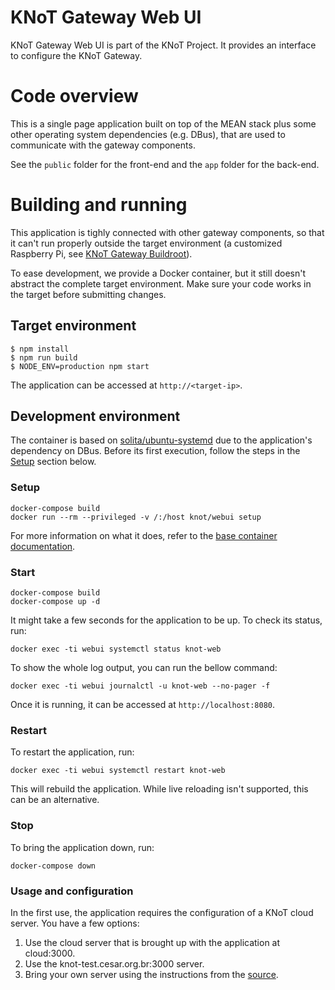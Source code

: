 # KNoT Gateway Web UI

KNoT Gateway Web UI is part of the KNoT Project. It provides an interface to configure the KNoT Gateway.

# Code overview

This is a single page application built on top of the MEAN stack plus some other operating system dependencies (e.g. DBus), that are used to communicate with the gateway components.

See the `public` folder for the front-end and the `app` folder for the back-end.

# Building and running

This application is tighly connected with other gateway components, so that it can't run properly outside the target environment (a customized Raspberry Pi, see [KNoT Gateway Buildroot](https://github.com/CESARBR/knot-gateway-webui)).

To ease development, we provide a Docker container, but it still doesn't abstract the complete target environment. Make sure your code works in the target before submitting changes.

## Target environment

```
$ npm install
$ npm run build
$ NODE_ENV=production npm start
```

The application can be accessed at `http://<target-ip>`.

## Development environment

The container is based on [solita/ubuntu-systemd](https://hub.docker.com/r/solita/ubuntu-systemd/) due to the application's dependency on DBus. Before its first execution, follow the steps in the [Setup](#Setup) section below.

### Setup

```
docker-compose build
docker run --rm --privileged -v /:/host knot/webui setup
```

For more information on what it does, refer to the [base container documentation](https://hub.docker.com/r/solita/ubuntu-systemd/).

### Start

```
docker-compose build
docker-compose up -d
```

It might take a few seconds for the application to be up. To check its status, run:

```
docker exec -ti webui systemctl status knot-web
```

To show the whole log output, you can run the bellow command:
```
docker exec -ti webui journalctl -u knot-web --no-pager -f
```

Once it is running, it can be accessed at `http://localhost:8080`.

### Restart

To restart the application, run:

```
docker exec -ti webui systemctl restart knot-web
```

This will rebuild the application. While live reloading isn't supported, this can be an alternative.

### Stop

To bring the application down, run:

```
docker-compose down
```

### Usage and configuration

In the first use, the application requires the configuration of a KNoT cloud server. You have a few
options:

1. Use the cloud server that is brought up with the application at cloud:3000.
2. Use the knot-test.cesar.org.br:3000 server.
3. Bring your own server using the instructions from the [source](http://github.com/CESARBR/knot-cloud-source).
